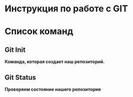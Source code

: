 # Инструкция по работе с GIT 

# Список команд

## Git Init 
**Команда, которая создает наш репозиторий.**

## Git Status
**Проверяем состояние нашего репозитория**